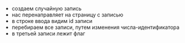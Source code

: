 - создаем случайную запись
- нас перенаправляет на страницу с записью
- в строке ввода видим id записи
- перебираем все записи, путем изменения числа-идентификатора
- в третьей записи лежит флаг
